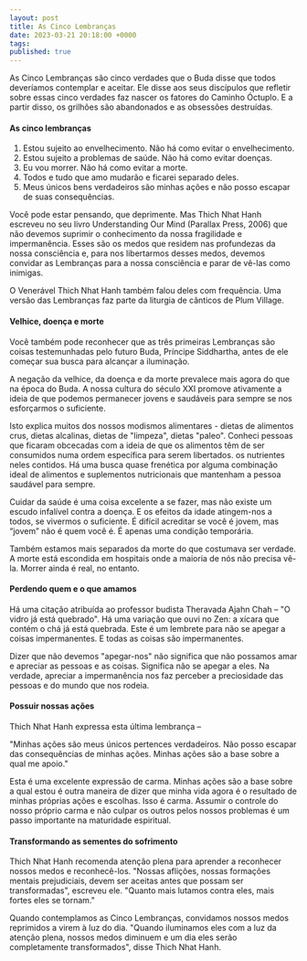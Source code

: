 ```yaml
---
layout: post
title: As Cinco Lembranças
date: 2023-03-21 20:18:00 +0000
tags: 
published: true
---
```



As Cinco Lembranças são cinco verdades que o Buda disse que todos deveríamos contemplar e aceitar. Ele disse aos seus discípulos que refletir sobre essas cinco verdades faz nascer os fatores do Caminho Óctuplo. E a partir disso, os grilhões são abandonados e as obsessões destruídas.

#### As cinco lembranças

1. Estou sujeito ao envelhecimento. Não há como evitar o envelhecimento.
1. Estou sujeito a problemas de saúde. Não há como evitar doenças.
1. Eu vou morrer. Não há como evitar a morte.
1. Todos e tudo que amo mudarão e ficarei separado deles.
1. Meus únicos bens verdadeiros são minhas ações e não posso escapar de suas consequências.

Você pode estar pensando, que deprimente. Mas Thich Nhat Hanh escreveu no seu livro Understanding Our Mind (Parallax Press, 2006) que não devemos suprimir o conhecimento da nossa fragilidade e impermanência. Esses são os medos que residem nas profundezas da nossa consciência e, para nos libertarmos desses medos, devemos convidar as Lembranças para a nossa consciência e parar de vê-las como inimigas.

O Venerável Thich Nhat Hanh também falou deles com frequência. Uma versão das Lembranças faz parte da liturgia de cânticos de Plum Village.

#### Velhice, doença e morte

Você também pode reconhecer que as três primeiras Lembranças são coisas testemunhadas pelo futuro Buda, Príncipe Siddhartha, antes de ele começar sua busca para alcançar a iluminação.

A negação da velhice, da doença e da morte prevalece mais agora do que na época do Buda. A nossa cultura do século XXI promove ativamente a ideia de que podemos permanecer jovens e saudáveis para sempre se nos esforçarmos o suficiente.

Isto explica muitos dos nossos modismos alimentares - dietas de alimentos crus, dietas alcalinas, dietas de "limpeza", dietas "paleo". Conheci pessoas que ficaram obcecadas com a ideia de que os alimentos têm de ser consumidos numa ordem específica para serem libertados. os nutrientes neles contidos. Há uma busca quase frenética por alguma combinação ideal de alimentos e suplementos nutricionais que mantenham a pessoa saudável para sempre.

Cuidar da saúde é uma coisa excelente a se fazer, mas não existe um escudo infalível contra a doença. E os efeitos da idade atingem-nos a todos, se vivermos o suficiente. É difícil acreditar se você é jovem, mas “jovem” não é quem você é. É apenas uma condição temporária.

Também estamos mais separados da morte do que costumava ser verdade. A morte está escondida em hospitais onde a maioria de nós não precisa vê-la. Morrer ainda é real, no entanto.

#### Perdendo quem e o que amamos

Há uma citação atribuída ao professor budista Theravada Ajahn Chah – "O vidro já está quebrado". Há uma variação que ouvi no Zen: a xícara que contém o chá já está quebrada. Este é um lembrete para não se apegar a coisas impermanentes. E todas as coisas são impermanentes.

Dizer que não devemos "apegar-nos" não significa que não possamos amar e apreciar as pessoas e as coisas. Significa não se apegar a eles. Na verdade, apreciar a impermanência nos faz perceber a preciosidade das pessoas e do mundo que nos rodeia.

#### Possuir nossas ações

Thich Nhat Hanh expressa esta última lembrança –

"Minhas ações são meus únicos pertences verdadeiros. Não posso escapar das consequências de minhas ações. Minhas ações são a base sobre a qual me apoio."

Esta é uma excelente expressão de carma. Minhas ações são a base sobre a qual estou é outra maneira de dizer que minha vida agora é o resultado de minhas próprias ações e escolhas. Isso é carma. Assumir o controle do nosso próprio carma e não culpar os outros pelos nossos problemas é um passo importante na maturidade espiritual.

#### Transformando as sementes do sofrimento

Thich Nhat Hanh recomenda atenção plena para aprender a reconhecer nossos medos e reconhecê-los. "Nossas aflições, nossas formações mentais prejudiciais, devem ser aceitas antes que possam ser transformadas", escreveu ele. "Quanto mais lutamos contra eles, mais fortes eles se tornam."

Quando contemplamos as Cinco Lembranças, convidamos nossos medos reprimidos a virem à luz do dia. "Quando iluminamos eles com a luz da atenção plena, nossos medos diminuem e um dia eles serão completamente transformados", disse Thich Nhat Hanh.